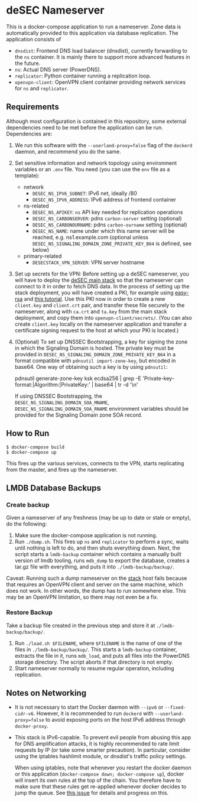 # deSEC Nameserver

This is a docker-compose application to run a nameserver. Zone data is automatically provided to this application via database replication. The application consists of

- `dnsdist`: Frontend DNS load balancer (dnsdist), currently forwarding to the `ns` container. It is mainly there to support more advanced features in the future.
- `ns`: Actual DNS server (PowerDNS).
- `replicator`: Python container running a replication loop.
- `openvpn-client`: OpenVPN client container providing network services for `ns` and `replicator`.


## Requirements

Although most configuration is contained in this repository, some external dependencies need to be met before the application can be run. Dependencies are:

1.  We run this software with the `--userland-proxy=false` flag of the `dockerd` daemon, and recommend you do the same.

2.  Set sensitive information and network topology using environment variables or an `.env` file. You need (you can use the `env` file as a template):
    - network
      - `DESEC_NS_IPV6_SUBNET`: IPv6 net, ideally /80
      - `DESEC_NS_IPV6_ADDRESS`: IPv6 address of frontend container
    - ns-related
      - `DESEC_NS_APIKEY`: `ns` API key needed for replication operations
      - `DESEC_NS_CARBONSERVER`: pdns `carbon-server` setting (optional)
      - `DESEC_NS_CARBONOURNAME`: pdns `carbon-ourname` setting (optional)
      - `DESEC_NS_NAME`: name under which this name server will be reached, e.g. ns1.example.com (optional unless
        `DESEC_NS_SIGNALING_DOMAIN_ZONE_PRIVATE_KEY_B64` is defined, see below)
    - primary-related
      - `DESECSTACK_VPN_SERVER`: VPN server hostname

3.  Set up secrets for the VPN: Before setting up a deSEC nameserver, you will have to deploy the [deSEC main stack](https://github.com/desec-io/desec-stack) so that the nameserver can connect to it in order to fetch DNS data.
    In the process of setting up the stack deployment, you will have created a PKI, for example using [easy-rsa](https://github.com/OpenVPN/easy-rsa) and [this tutorial](https://github.com/OpenVPN/easy-rsa/blob/master/README.quickstart.md).
    Use this PKI now in order to create a new `client.key` and `client.crt` pair, and transfer these file securely to the nameserver, along with `ca.crt` and `ta.key` from the main stack deployment, and copy them into `openvpn-client/secrets/`.
    (You can also create `client.key` locally on the nameserver application and transfer a certificate signing request to the host at which your PKI is located.)

4. (Optional) To set up DNSSEC Bootstrapping, a key for signing the zone in which the Signaling Domain is hosted.
    The private key must be provided in `DESEC_NS_SIGNALING_DOMAIN_ZONE_PRIVATE_KEY_B64` in a format compatible with
    `pdnsutil import-zone-key`, but encoded in base64. One way of obtaining such a key is by using `pdnsutil`:

    pdnsutil generate-zone-key ksk ecdsa256 | grep -E 'Private-key-format:|Algorithm:|PrivateKey:' | base64 | tr -d '\n'

    If using DNSSEC Bootstrapping, the `DESEC_NS_SIGNALING_DOMAIN_SOA_MNAME`, `DESEC_NS_SIGNALING_DOMAIN_SOA_RNAME`
    environment variables should be provided for the Signaling Domain zone SOA record.

## How to Run

    $ docker-compose build
    $ docker-compose up

This fires up the various services, connects to the VPN, starts replicating from the master, and fires up the nameserver.


## LMDB Database Backups

### Create backup

Given a nameserver of any freshness (may be up to date or stale or empty), do the following:

  1. Make sure the docker-compose application is not running.
  2. Run `./dump.sh`. This fires up `ns` and `replicator` to perform a sync, waits until nothing is left to do, and then shuts everything down. Next, the script starts a `lmdb-backup` container which contains a manually built version of lmdb tooling, runs `mdb_dump` to export the database, creates a tar.gz file with everything, and puts it into `./lmdb-backup/backup/`.

Caveat: Running such a dump nameserver on the [stack](https://github.com/desec-io/desec-stack) host fails because that requires an OpenVPN client and server on the same machine, which does not work. In other words, the dump has to run somewhere else. This may be an OpenVPN limitation, so there may not even be a fix.

### Restore Backup

Take a backup file created in the previous step and store it at `./lmdb-backup/backup/`.

  1. Run `./load.sh $FILENAME`, where `$FILENAME` is the name of one of the files in `./lmdb-backup/backup/`. This starts a `lmdb-backup` container, extracts the file in it, runs `mdb_load`, and puts all files into the PowerDNS storage directory. The script aborts if that directory is not empty.
  2. Start nameserver normally to resume regular operation, including replication.


## Notes on Networking

  - It is not necessary to start the Docker daemon with `--ipv6` or `--fixed-cidr-v6`. However, it is recommended to run `dockerd` with `--userland-proxy=false` to avoid 
    exposing ports on the host IPv6 address through `docker-proxy`.

  - This stack is IPv6-capable. To prevent evil people from abusing this app for DNS amplification attacks, it is highly recommended to rate limit requests by IP (or take 
    some smarter precaution). In particular, consider using the iptables hashlimit module, or dnsdist's traffic policy settings.

    When using iptables, note that whenever you restart the docker daemon or this application (`docker-compose down; docker-compose up`), docker will insert its own rules 
    at the top of the chain. You therefore have to make sure that these rules get re-applied whenever docker decides to jump the queue.
    See [this issue](https://github.com/docker/docker/issues/24848) for details and progress on this.
